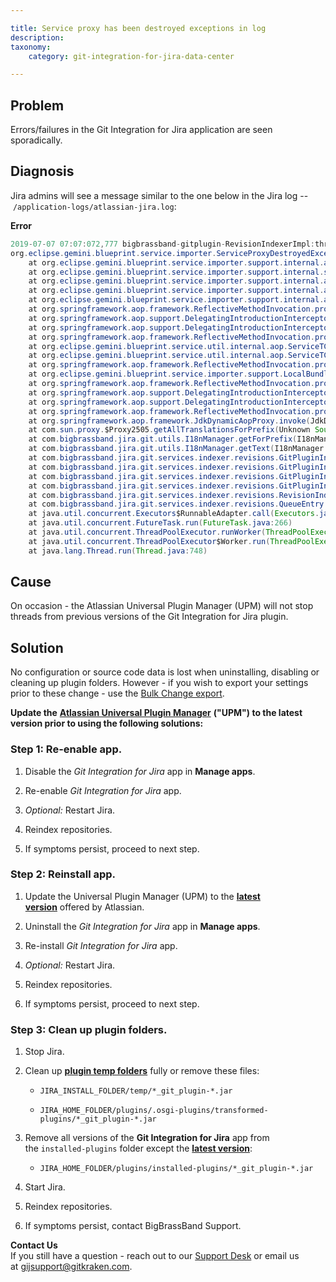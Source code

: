 ```yaml
---

title: Service proxy has been destroyed exceptions in log
description:
taxonomy:
    category: git-integration-for-jira-data-center

---
```


## Problem

Errors/failures in the Git Integration for Jira application are seen sporadically.

## Diagnosis

Jira admins will see a message similar to the one below in the Jira log -- `/application-logs/atlassian-jira.log`:

**Error**
```java
2019-07-07 07:07:072,777 bigbrassband-gitplugin-RevisionIndexerImpl:thread - 0 ERROR      [c.b.j.g.s.indexer.revisions.RevisionIndexerImpl] Unable to index repository 'my-repository-example-name' (repoId: 777)
org.eclipse.gemini.blueprint.service.importer.ServiceProxyDestroyedException: service proxy has been destroyed
    at org.eclipse.gemini.blueprint.service.importer.support.internal.aop.ServiceDynamicInterceptor$ServiceLookUpCallback.doWithRetry(ServiceDynamicInterceptor.java:101)
    at org.eclipse.gemini.blueprint.service.importer.support.internal.support.RetryTemplate.execute(RetryTemplate.java:81)
    at org.eclipse.gemini.blueprint.service.importer.support.internal.aop.ServiceDynamicInterceptor.lookupService(ServiceDynamicInterceptor.java:427)
    at org.eclipse.gemini.blueprint.service.importer.support.internal.aop.ServiceDynamicInterceptor.getTarget(ServiceDynamicInterceptor.java:400)
    at org.eclipse.gemini.blueprint.service.importer.support.internal.aop.ServiceInvoker.invoke(ServiceInvoker.java:60)
    at org.springframework.aop.framework.ReflectiveMethodInvocation.proceed(ReflectiveMethodInvocation.java:185)
    at org.springframework.aop.support.DelegatingIntroductionInterceptor.doProceed(DelegatingIntroductionInterceptor.java:136)
    at org.springframework.aop.support.DelegatingIntroductionInterceptor.invoke(DelegatingIntroductionInterceptor.java:124)
    at org.springframework.aop.framework.ReflectiveMethodInvocation.proceed(ReflectiveMethodInvocation.java:185)
    at org.eclipse.gemini.blueprint.service.util.internal.aop.ServiceTCCLInterceptor.invokeUnprivileged(ServiceTCCLInterceptor.java:70)
    at org.eclipse.gemini.blueprint.service.util.internal.aop.ServiceTCCLInterceptor.invoke(ServiceTCCLInterceptor.java:53)
    at org.springframework.aop.framework.ReflectiveMethodInvocation.proceed(ReflectiveMethodInvocation.java:185)
    at org.eclipse.gemini.blueprint.service.importer.support.LocalBundleContextAdvice.invoke(LocalBundleContextAdvice.java:57)
    at org.springframework.aop.framework.ReflectiveMethodInvocation.proceed(ReflectiveMethodInvocation.java:185)
    at org.springframework.aop.support.DelegatingIntroductionInterceptor.doProceed(DelegatingIntroductionInterceptor.java:136)
    at org.springframework.aop.support.DelegatingIntroductionInterceptor.invoke(DelegatingIntroductionInterceptor.java:124)
    at org.springframework.aop.framework.ReflectiveMethodInvocation.proceed(ReflectiveMethodInvocation.java:185)
    at org.springframework.aop.framework.JdkDynamicAopProxy.invoke(JdkDynamicAopProxy.java:212)
    at com.sun.proxy.$Proxy2505.getAllTranslationsForPrefix(Unknown Source)
    at com.bigbrassband.jira.git.utils.I18nManager.getForPrefix(I18nManager.java:54)
    at com.bigbrassband.jira.git.utils.I18nManager.getText(I18nManager.java:62)
    at com.bigbrassband.jira.git.services.indexer.revisions.GitPluginIndexManagerImpl.handleUpdateError(GitPluginIndexManagerImpl.java:303)
    at com.bigbrassband.jira.git.services.indexer.revisions.GitPluginIndexManagerImpl.fetchImpl(GitPluginIndexManagerImpl.java:523)
    at com.bigbrassband.jira.git.services.indexer.revisions.GitPluginIndexManagerImpl.callFetch(GitPluginIndexManagerImpl.java:502)
    at com.bigbrassband.jira.git.services.indexer.revisions.GitPluginIndexManagerImpl.updateIndex(GitPluginIndexManagerImpl.java:339)
    at com.bigbrassband.jira.git.services.indexer.revisions.RevisionIndexerImpl$1.doRun(RevisionIndexerImpl.java:151)
    at com.bigbrassband.jira.git.services.indexer.revisions.QueueEntry.run(QueueEntry.java:82)
    at java.util.concurrent.Executors$RunnableAdapter.call(Executors.java:511)
    at java.util.concurrent.FutureTask.run(FutureTask.java:266)
    at java.util.concurrent.ThreadPoolExecutor.runWorker(ThreadPoolExecutor.java:1149)
    at java.util.concurrent.ThreadPoolExecutor$Worker.run(ThreadPoolExecutor.java:624)
    at java.lang.Thread.run(Thread.java:748)
```

## Cause

On occasion - the Atlassian Universal Plugin Manager (UPM) will not stop threads from previous versions of the Git Integration for Jira plugin.

## Solution

No configuration or source code data is lost when uninstalling, disabling or cleaning up plugin folders. However - if you wish to export your settings prior to these change - use the [Bulk Change export](/git-integration-for-jira-data-center/bulk-export-gij-self-managed).

**Update the** [**Atlassian Universal Plugin Manager**](https://marketplace.atlassian.com/apps/23915/atlassian-universal-plugin-manager) **("UPM") to the latest version prior to using the following solutions:**

### Step 1: Re-enable app.

1.  Disable the _Git Integration for Jira_ app in **Manage apps**.

2.  Re-enable _Git Integration for Jira_ app.

3.  _Optional:_ Restart Jira.

4.  Reindex repositories.

5.  If symptoms persist, proceed to next step.

### Step 2: Reinstall app.

1.  Update the Universal Plugin Manager (UPM) to the [**latest version**](https://marketplace.atlassian.com/apps/23915/atlassian-universal-plugin-manager?tab=versions) offered by Atlassian.

2.  Uninstall the _Git Integration for Jira_ app in **Manage apps**.

3.  Re-install _Git Integration for Jira_ app.

4.  _Optional:_ Restart Jira.

5.  Reindex repositories.

6.  If symptoms persist, proceed to next step.

### Step 3: Clean up plugin folders.

1.  Stop Jira.

2.  Clean up [**plugin temp folders**](https://answers.atlassian.com/questions/7110972/can-we-clean-up-osgi-plugins-in-jira) fully or remove these files:

    *   `JIRA_INSTALL_FOLDER/temp/*_git_plugin-*.jar`

    *   `JIRA_HOME_FOLDER/plugins/.osgi-plugins/transformed-plugins/*_git_plugin-*.jar`

3.  Remove all versions of the **Git Integration for Jira** app from the `installed-plugins` folder except the [**latest version**](https://marketplace.atlassian.com/apps/4984/git-integration-for-jira?hosting=server&tab=versions):

    *   `JIRA_HOME_FOLDER/plugins/installed-plugins/*_git_plugin-*.jar`

4.  Start Jira.

5.  Reindex repositories.

6.  If symptoms persist, contact BigBrassBand Support.

<div class="bbb-callout bbb--tip">
    <div class="irow">
    <div class="ilogobox">
        <span class="logoimg"></span>
    </div>
    <div class="imsgbox">
        <b>Contact Us</b><br>
        If you still have a question - reach out to our <a href='https://help.gitkraken.com/git-integration-for-jira-data-center/gij-self-hosted-contact-support/'>Support Desk</a> or email us at <a href='mailto:gijsupport@gitkraken.com'>gijsupport@gitkraken.com</a>.
    </div>
    </div>
</div>
<br>

